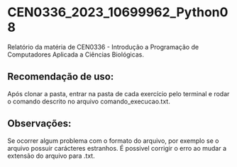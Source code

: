 # CEN0336_2023_10699962_Python08
Relatório da matéria de CEN0336 - Introdução a Programação de Computadores Aplicada a Ciências Biológicas.

## Recomendação de uso:
Após clonar a pasta, entrar na pasta de cada exercício pelo terminal e rodar o comando descrito no arquivo comando_execucao.txt.

## Observações:
Se ocorrer algum problema com o formato do arquivo, por exemplo se o arquivo possuir carácteres estranhos. É possivel corrigir o erro ao mudar a extensão do arquivo para .txt.

